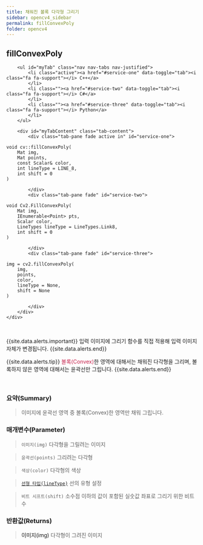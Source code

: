 ```yaml
---
title: 채워진 볼록 다각형 그리기    
sidebar: opencv4_sidebar
permalink: fillConvexPoly
folder: opencv4
---
```


<div class="row">
    <div class="col-lg-12">
        <h2 class="page-header">fillConvexPoly</h2>
    </div>
    <div class="col-lg-12">

        <ul id="myTab" class="nav nav-tabs nav-justified">
            <li class="active"><a href="#service-one" data-toggle="tab"><i class="fa fa-support"></i> C++</a>
            </li>
            <li class=""><a href="#service-two" data-toggle="tab"><i class="fa fa-support"></i> C#</a>
            </li>
            <li class=""><a href="#service-three" data-toggle="tab"><i class="fa fa-support"></i> Python</a>
            </li>
        </ul>

        <div id="myTabContent" class="tab-content">
            <div class="tab-pane fade active in" id="service-one">
<pre class="prettyprint"><code class="language-cpp">void cv::fillConvexPoly(
    Mat img,
    Mat points,
    const Scalar& color,
    int lineType = LINE_8,
    int shift = 0 
)</code></pre>
            </div>
            <div class="tab-pane fade" id="service-two">
<pre class="prettyprint"><code class="language-cs">void Cv2.FillConvexPoly(
    Mat img,
    IEnumerable&lt;Point&gt; pts,
    Scalar color,
    LineTypes lineType = LineTypes.Link8,
    int shift = 0
)</code></pre>
            </div>
            <div class="tab-pane fade" id="service-three">
<pre class="prettyprint"><code class="language-py">img = cv2.fillConvexPoly(
    img,
    points,
    color,
    lineType = None,
    shift = None
)</code></pre>
            </div>
        </div>
    </div>
</div>

<br>

{{site.data.alerts.important}}
입력 이미지에 그리기 함수를 직접 적용해 입력 이미지 자체가 변경됩니다.
{{site.data.alerts.end}}

{{site.data.alerts.tip}}
<font color="#c7254e">볼록(Convex)</font>한 영역에 대해서는 채워진 다각형을 그리며, 볼록하지 않은 영역에 대해서는 윤곽선만 그립니다.
{{site.data.alerts.end}}

<br>

### 요약(Summary)

> 이미지에 윤곽선 영역 중 볼록(Convex)한 영역만 채워 그립니다.

### 매개변수(Parameter)

> `이미지(img)` 다각형을 그릴려는 이미지

> `윤곽선(points)` 그리려는 다각형

> `색상(color)` 다각형의 색상

> [`선형 타입(lineType)`](LineTypes) 선의 유형 설정

> `비트 시프트(shift)` 소수점 이하의 값이 포함된 실숫값 좌표로 그리기 위한 비트 수

### 반환값(Returns)

> <a data-toggle="tooltip" data-original-title="{{site.data.glossary.only_Python}}">이미지(img)</a> 다각형이 그려진 이미지